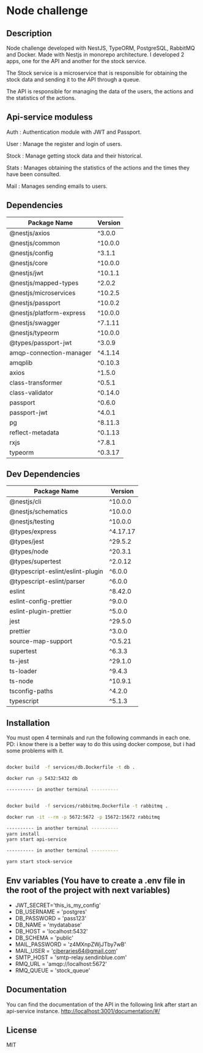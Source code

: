 # Node challenge 

## Description

Node challenge developed with NestJS, TypeORM, PostgreSQL, RabbitMQ and Docker.
Made with Nestjs in monorepo architecture. I developed 2 apps, one for the API and another for the stock service. 

The Stock service is a microservice that is responsible for obtaining the stock data and sending it to the API through a queue.

The API is responsible for managing the data of the users, the actions and the statistics of the actions.

## Api-service moduless

 Auth
 : Authentication module with JWT and Passport.

 User
 : Manage the register and login of users.

 Stock
 : Manage getting stock data and their historical.

 Stats
 : Manages obtaining the statistics of the actions 
 and the times they have been consulted.

Mail
: Manages sending emails to users.

## Dependencies

| Package Name                     | Version |
| -------------------------------  | ------- |
| @nestjs/axios                    | ^3.0.0  |
| @nestjs/common                   | ^10.0.0 |
| @nestjs/config                   | ^3.1.1  |
| @nestjs/core                     | ^10.0.0 |
| @nestjs/jwt                      | ^10.1.1 |
| @nestjs/mapped-types             | ^2.0.2  |
| @nestjs/microservices            | ^10.2.5 |
| @nestjs/passport                 | ^10.0.2 |
| @nestjs/platform-express         | ^10.0.0 |
| @nestjs/swagger                  | ^7.1.11 |
| @nestjs/typeorm                  | ^10.0.0 |
| @types/passport-jwt              | ^3.0.9  |
| amqp-connection-manager          | ^4.1.14 |
| amqplib                          | ^0.10.3 |
| axios                            | ^1.5.0  |
| class-transformer                | ^0.5.1  |
| class-validator                  | ^0.14.0 |
| passport                         | ^0.6.0  |
| passport-jwt                     | ^4.0.1  |
| pg                               | ^8.11.3 |
| reflect-metadata                 | ^0.1.13 |
| rxjs                             | ^7.8.1  |
| typeorm                          | ^0.3.17 |

## Dev Dependencies

| Package Name                     | Version |
| -------------------------------  | ------- |
| @nestjs/cli                      | ^10.0.0 |
| @nestjs/schematics               | ^10.0.0 |
| @nestjs/testing                  | ^10.0.0 |
| @types/express                   | ^4.17.17|
| @types/jest                      | ^29.5.2 |
| @types/node                      | ^20.3.1 |
| @types/supertest                 | ^2.0.12 |
| @typescript-eslint/eslint-plugin | ^6.0.0  |
| @typescript-eslint/parser        | ^6.0.0  |
| eslint                           | ^8.42.0 |
| eslint-config-prettier           | ^9.0.0  |
| eslint-plugin-prettier           | ^5.0.0  |
| jest                             | ^29.5.0 |
| prettier                         | ^3.0.0  |
| source-map-support               | ^0.5.21 |
| supertest                        | ^6.3.3  |
| ts-jest                          | ^29.1.0 |
| ts-loader                        | ^9.4.3  |
| ts-node                          | ^10.9.1 |
| tsconfig-paths                   | ^4.2.0  |
| typescript                       | ^5.1.3  |

## Installation

You must open 4 terminals and run the following commands in each one.
PD: i know there is a better way to do this using docker compose, but i had some problems with it.



```bash

docker build  -f services/db.Dockerfile -t db .

docker run -p 5432:5432 db

---------- in another terminal ----------


docker build  -f services/rabbitmq.Dockerfile -t rabbitmq .

docker run -it --rm -p 5672:5672 -p 15672:15672 rabbitmq

---------- in another terminal ---------- 
yarn install
yarn start api-service

---------- in another terminal ---------- 

yarn start stock-service

```

## Env variables (You have to create a .env file in the root of the project with next variables)

- JWT_SECRET='this_is_my_config'
- DB_USERNAME = 'postgres'
- DB_PASSWORD = 'pass123'
- DB_NAME = 'mydatabase'
- DB_HOST = 'localhost:5432'
- DB_SCHEMA = 'public'
- MAIL_PASSWORD = 'z4MXnpZWjJTby7wB'
- MAIL_USER = 'ciberaries64@gmail.com'
- SMTP_HOST = 'smtp-relay.sendinblue.com'
- RMQ_URL = 'amqp://localhost:5672'
- RMQ_QUEUE = 'stock_queue'

## Documentation

You can find the documentation of the API in the following link
after start an api-service instance. [http://localhost:3001/documentation/#/](link)

## License
MIT